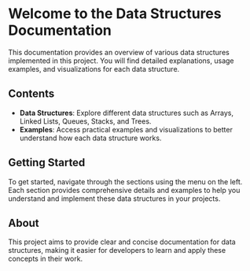 # Welcome to the Data Structures Documentation

This documentation provides an overview of various data structures implemented in this project. You will find detailed explanations, usage examples, and visualizations for each data structure.

## Contents

- **Data Structures**: Explore different data structures such as Arrays, Linked Lists, Queues, Stacks, and Trees.
- **Examples**: Access practical examples and visualizations to better understand how each data structure works.

## Getting Started

To get started, navigate through the sections using the menu on the left. Each section provides comprehensive details and examples to help you understand and implement these data structures in your projects.

## About

This project aims to provide clear and concise documentation for data structures, making it easier for developers to learn and apply these concepts in their work.